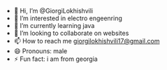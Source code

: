 - 👋 Hi, I’m @GiorgiLokhishvili
- 👀 I’m interested in electro engeenring
- 🌱 I’m currently learning java
- 💞️ I’m looking to collaborate on websites 
- 📫 How to reach me giorgilokhishvili17@gmail.com
- 😄 Pronouns: male
- ⚡ Fun fact: i am from georgia

<!---
GiorgiLokhishvili/GiorgiLokhishvili is a ✨ special ✨ repository because its `README.md` (this file) appears on your GitHub profile.
You can click the Preview link to take a look at your changes.
--->
